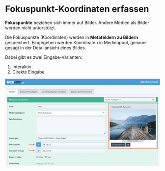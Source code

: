 # Fokuspunkt-Koordinaten erfassen

**Fokuspunkte** beziehen sich immer auf Bilder. Andere Medien als Bilder werden nicht unterstützt.

Die Fokuspunkte (Koordinaten) werden in **Metafeldern zu Bildern** gespeichert. Eingegeben werden
Koordinaten in Medienpool, genauer gesagt in der Detailansicht eines Bildes.

Dabei gibt es zwei Eingabe-Varianten:

1. Interaktiv
2. Direkte Eingabe

![Eingabe](edit01.jpg)
